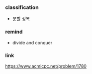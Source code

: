 ### classification
* 분할 정복

### remind
* divide and conquer

### link
https://www.acmicpc.net/problem/1780

